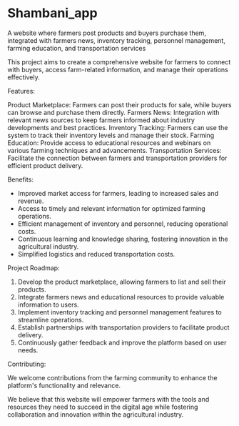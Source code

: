 # Shambani_app
A website where farmers post products and buyers purchase them, integrated with farmers news, inventory tracking, personnel management, farming education, and transportation services


This project aims to create a comprehensive website for farmers to connect with buyers, access farm-related information, and manage their operations effectively.



Features:

Product Marketplace: Farmers can post their products for sale, while buyers can browse and purchase them directly.
Farmers News: Integration with relevant news sources to keep farmers informed about industry developments and best practices.
Inventory Tracking: Farmers can use the system to track their inventory levels and manage their stock.
Farming Education: Provide access to educational resources and webinars on various farming techniques and advancements.
Transportation Services: Facilitate the connection between farmers and transportation providers for efficient product delivery.




Benefits:

- Improved market access for farmers, leading to increased sales and revenue.
- Access to timely and relevant information for optimized farming operations.
- Efficient management of inventory and personnel, reducing operational costs.
- Continuous learning and knowledge sharing, fostering innovation in the agricultural industry.
- Simplified logistics and reduced transportation costs.

Project Roadmap:

1. Develop the product marketplace, allowing farmers to list and sell their products.
2. Integrate farmers news and educational resources to provide valuable information to users.
3. Implement inventory tracking and personnel management features to streamline operations.
4. Establish partnerships with transportation providers to facilitate product delivery.
5. Continuously gather feedback and improve the platform based on user needs.

Contributing:

We welcome contributions from the farming community to enhance the platform's functionality and relevance. 

We believe that this website will empower farmers with the tools and resources they need to succeed in the digital age while fostering collaboration and innovation within the agricultural industry.